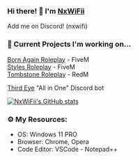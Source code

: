 ### Hi there! 👋 I'm [NxWiFii](https://github.com/NxWiFii)
Add me on Discord! (nxwifi)

### 🚧 Current Projects I'm working on... 
[Born Again Roleplay](https://discord.gg/3KAPXyUxWJ) - FiveM <br>
[Styles Roleplay](https://discord.gg/SASS2K22mz) - FiveM <br>
[Tombstone Roleplay](https://discord.gg/KD9fcZNK4G) - RedM <br>

[Third Eye](https://github.com/NxWiFii/ThirdEye) "All in One" Discord bot

[![NxWiFii's GitHub stats](https://github-readme-stats.vercel.app/api?username=nxwifii&show_icons=true)](https://github.com/nxwifii/github-readme-stats)



### ⚙️ My Resources: 
- OS: Windows 11 PRO
- Browser: Chrome, Opera
- Code Editor: VSCode - Notepad++
